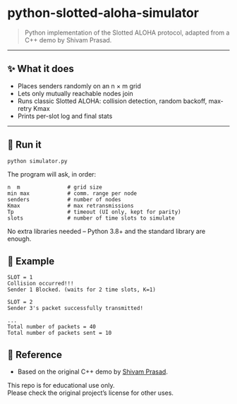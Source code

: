 # python-slotted-aloha-simulator

> Python implementation of the Slotted ALOHA protocol, adapted from a C++ demo by Shivam Prasad.

---

## ✨ What it does

- Places senders randomly on an n × m grid  
- Lets only mutually reachable nodes join  
- Runs classic Slotted ALOHA: collision detection, random backoff, max‐retry Kmax
- Prints per-slot log and final stats

---

## 🚀 Run it

```bash
python simulator.py
```

The program will ask, in order:

```text
n  m               # grid size
min max            # comm. range per node
senders            # number of nodes
Kmax               # max retransmissions
Tp                 # timeout (UI only, kept for parity)
slots              # number of time slots to simulate
```

No extra libraries needed – Python 3.8+ and the standard library are enough.

## 🔎 Example

```text
SLOT = 1
Collision occurred!!!
Sender 1 Blocked. (waits for 2 time slots, K=1)

SLOT = 2
Sender 3's packet successfully transmitted!

...
Total number of packets = 40
Total number of packets sent = 10
```

## 📝 Reference
- Based on the original C++ demo by [Shivam Prasad](https://github.com/shivam2296/Slotted-ALOHA).

This repo is for educational use only.  
Please check the original project’s license for other uses.

